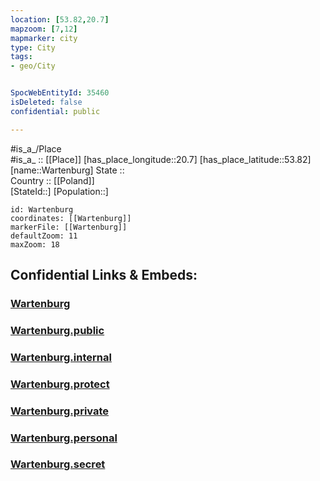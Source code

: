 ```yaml
---
location: [53.82,20.7] 
mapzoom: [7,12] 
mapmarker: city 
type: City
tags:
- geo/City


SpocWebEntityId: 35460
isDeleted: false
confidential: public

---
```

#is_a_/Place  
#is_a_ :: [[Place]] 
[has_place_longitude::20.7] 
[has_place_latitude::53.82] 
[name::Wartenburg] 
State ::  
Country :: [[Poland]]  
[StateId::] 
[Population::] 



```leaflet
id: Wartenburg
coordinates: [[Wartenburg]] 
markerFile: [[Wartenburg]] 
defaultZoom: 11 
maxZoom: 18
```


## Confidential Links & Embeds: 

### [Wartenburg](/_Standards/Earth/Continent/Europe/Europe~East/Poland/Provinces~Poland/Warmian-Masurian/City/Wartenburg.md) 

### [Wartenburg.public](/_public/Earth/Continent/Europe/Europe~East/Poland/Provinces~Poland/Warmian-Masurian/City/Wartenburg.public.md) 

### [Wartenburg.internal](/_internal/Earth/Continent/Europe/Europe~East/Poland/Provinces~Poland/Warmian-Masurian/City/Wartenburg.internal.md) 

### [Wartenburg.protect](/_protect/Earth/Continent/Europe/Europe~East/Poland/Provinces~Poland/Warmian-Masurian/City/Wartenburg.protect.md) 

### [Wartenburg.private](/_private/Earth/Continent/Europe/Europe~East/Poland/Provinces~Poland/Warmian-Masurian/City/Wartenburg.private.md) 

### [Wartenburg.personal](/_personal/Earth/Continent/Europe/Europe~East/Poland/Provinces~Poland/Warmian-Masurian/City/Wartenburg.personal.md) 

### [Wartenburg.secret](/_secret/Earth/Continent/Europe/Europe~East/Poland/Provinces~Poland/Warmian-Masurian/City/Wartenburg.secret.md)

